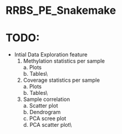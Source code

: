 # RRBS_PE_Snakemake

# TODO:

- Intial Data Exploration feature
	1. Methylation statistics per sample\
		a. Plots\
		b. Tables\
	2. Coverage statistics per sample\
		a. Plots \
		b. Tables\
	3. Sample correlation\
		a. Scatter plot\
		b. Dendrogram\
		c. PCA scree plot\
		d. PCA scatter plot\
		 


